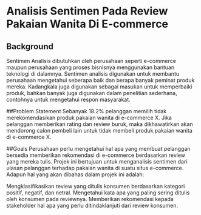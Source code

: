 # Analisis Sentimen Pada Review Pakaian Wanita Di E-commerce


## Background
Sentimen Analisis dibutuhkan oleh perusahaan seperti e-commerce maupun perusahaan yang proses bisnisnya menggunakan bantuan teknologi di dalamnya.  Sentimen analisis digunakan untuk membantu perusahaan mengetahui seberapa baik dan berapa banyak peminat produk mereka. Kadangkala juga digunakan sebagai masukan untuk memperbaiki produk, bahkan banyak juga digunakan dalam penelitian sederhana, contohnya untuk mengetahui respon masyarakat. 

##Problem Statement
Sebanyak 18.2% pelanggan memilih tidak merekomendasikan produk pakaian wanita di e-commerce X. Jika pelanggan memberikan rating dan review buruk, maka dikhawatirkan akan mendorong calon pembeli lain untuk tidak membeli produk pakaian wanita di e-commerce X. 


##Goals
Perusahaan perlu mengetahui hal apa yang membuat pelanggan bersedia memberikan rekomendasi di e-commerce berdasarkan review yang mereka tulis. Projek ini bertujuan untuk menganalisis sentimen dari ulasan pelanggan terhadap pakaian wanita di suatu situs e-commerce. Adapun hal yang akan dibahas dalam projek ini adalah:

Mengklasifikasikan review yang ditulis konsumen berdasarkan kategori positif, negatif, dan netral.
Mengetahui kata apa yang paling sering ditulis oleh konsumen pada reviewnya.
Memberikan rekomendasi kepada stakeholder hal apa yang perlu ditindaklanjuti dari review konsumen.
